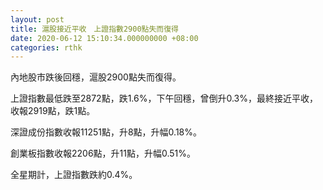 ```yaml
---
layout: post
title: 滬股接近平收　上證指數2900點失而復得
date: 2020-06-12 15:10:34.000000000 +08:00
categories: rthk
---
```


內地股市跌後回穩，滬股2900點失而復得。

上證指數最低跌至2872點，跌1.6%，下午回穩，曾倒升0.3%，最終接近平收，收報2919點，跌1點。

深證成份指數收報11251點，升8點，升幅0.18%。

創業板指數收報2206點，升11點，升幅0.51%。

全星期計，上證指數跌約0.4%。
